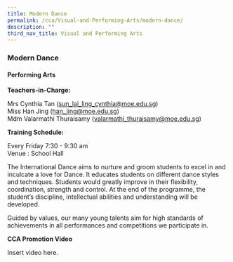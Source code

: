 ```yaml
---
title: Modern Dance
permalink: /cca/Visual-and-Performing-Arts/modern-dance/
description: ""
third_nav_title: Visual and Performing Arts
---
```

### Modern Dance

#### Performing Arts

**Teachers-in-Charge:**

Mrs Cynthia Tan ([sun\_lai\_ling\_cynthia@moe.edu.sg](mailto:sun_lai_ling_cynthia@moe.edu.sg))  
Miss Han Jing ([han\_jing@moe.edu.sg](mailto:han_jing@moe.edu.sg))  
Mdm Valarmathi Thuraisamy ([valarmathi\_thuraisamy@moe.edu.sg](mailto:valarmathi_thuraisamy@moe.edu.sg))


**Training Schedule:**

Every Friday 7:30 - 9:30 am  
Venue : School Hall

The International Dance aims to nurture and groom students to excel in and inculcate a love for Dance. It educates students on different dance styles and techniques. Students would greatly improve in their flexibility, coordination, strength and control. At the end of the programme, the student’s discipline, intellectual abilities and understanding will be developed.

Guided by values, our many young talents aim for high standards of achievements in all performances and competitions we participate in.

**CCA Promotion Video**

Insert video here.